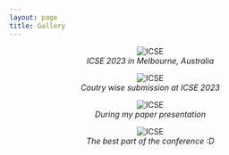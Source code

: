 ```yaml
---
layout: page
title: Gallery
---
```


<figure style="text-align: center;">
  <img src="../assets/photo/ICSE-23-0.jpg" alt="ICSE" style="max-width: 80%;" />
  <figcaption style="font-style: italic;">ICSE 2023 in Melbourne, Australia</figcaption>
</figure>

<figure style="text-align: center;">
  <img src="../assets/photo/ICSE-23-2.jpg" alt="ICSE" style="max-width: 80%;" />
  <figcaption style="font-style: italic;">Coutry wise submission at ICSE 2023</figcaption>
</figure>


<figure style="text-align: center;">
  <img src="../assets/photo/ICSE-23-1.jpg" alt="ICSE" style="max-width: 80%;" />
  <figcaption style="font-style: italic;">During my paper presentation</figcaption>
</figure>


<figure style="text-align: center;">
  <img src="../assets/photo/ICSE-23-3.jpg" alt="ICSE" style="max-width: 80%;" />
  <figcaption style="font-style: italic;">The best part of the conference :D</figcaption>
</figure>